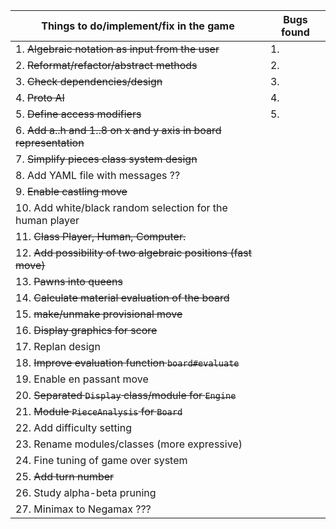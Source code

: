 | Things to do/implement/fix in the game | Bugs found |
| -------------------------------|--------------------------------- |
| 1. ~~Algebraic notation as input from the user~~ | 1.
| 2. ~~Reformat/refactor/abstract methods~~ | 2.
| 3. ~~Check dependencies/design~~ | 3.
| 4. ~~Proto AI~~ | 4.
| 5. ~~Define access modifiers~~ | 5.
| 6. ~~Add a..h and 1..8 on x and y axis in board representation~~ |
| 7. ~~Simplify pieces class system design~~ |
| 8. Add YAML file with messages ?? |
| 9. ~~Enable castling move~~ |
| 10. Add white/black random selection for the human player |
| 11. ~~Class Player, Human, Computer.~~ |
| 12. ~~Add possibility of two algebraic positions (fast move)~~ |
| 13. ~~Pawns into queens~~ |
| 14. ~~Calculate material evaluation of the board~~ |
| 15. ~~make/unmake provisional move~~ |
| 16. ~~Display graphics for score~~ |
| 17. Replan design |
| 18. ~~Improve evaluation function `board#evaluate`~~ |
| 19. Enable en passant move |
| 20. ~~Separated `Display` class/module for `Engine`~~ |
| 21. ~~Module `PieceAnalysis` for `Board`~~ |
| 22. Add difficulty setting |
| 23. Rename modules/classes (more expressive) |
| 24. Fine tuning of game over system |
| 25. ~~Add turn number~~ |
| 26. Study alpha-beta pruning |
| 27. Minimax to Negamax ??? |